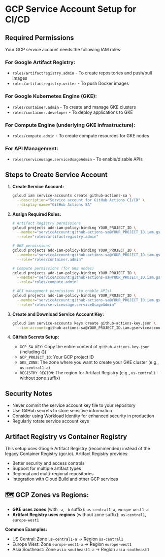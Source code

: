 # GCP Service Account Setup for CI/CD

## Required Permissions

Your GCP service account needs the following IAM roles:

### For Google Artifact Registry:
- `roles/artifactregistry.admin` - To create repositories and push/pull images
- `roles/artifactregistry.writer` - To push Docker images

### For Google Kubernetes Engine (GKE):
- `roles/container.admin` - To create and manage GKE clusters
- `roles/container.developer` - To deploy applications to GKE

### For Compute Engine (underlying GKE infrastructure):
- `roles/compute.admin` - To create compute resources for GKE nodes

### For API Management:
- `roles/serviceusage.serviceUsageAdmin` - To enable/disable APIs

## Steps to Create Service Account

1. **Create Service Account:**
   ```bash
   gcloud iam service-accounts create github-actions-sa \
     --description="Service account for GitHub Actions CI/CD" \
     --display-name="GitHub Actions SA"
   ```

2. **Assign Required Roles:**
   ```bash
   # Artifact Registry permissions
   gcloud projects add-iam-policy-binding YOUR_PROJECT_ID \
     --member="serviceAccount:github-actions-sa@YOUR_PROJECT_ID.iam.gserviceaccount.com" \
     --role="roles/artifactregistry.admin"

   # GKE permissions
   gcloud projects add-iam-policy-binding YOUR_PROJECT_ID \
     --member="serviceAccount:github-actions-sa@YOUR_PROJECT_ID.iam.gserviceaccount.com" \
     --role="roles/container.admin"

   # Compute permissions (for GKE nodes)
   gcloud projects add-iam-policy-binding YOUR_PROJECT_ID \
     --member="serviceAccount:github-actions-sa@YOUR_PROJECT_ID.iam.gserviceaccount.com" \
     --role="roles/compute.admin"

   # API management permissions (to enable APIs)
   gcloud projects add-iam-policy-binding YOUR_PROJECT_ID \
     --member="serviceAccount:github-actions-sa@YOUR_PROJECT_ID.iam.gserviceaccount.com" \
     --role="roles/serviceusage.serviceUsageAdmin"
   ```

3. **Create and Download Service Account Key:**
   ```bash
   gcloud iam service-accounts keys create github-actions-key.json \
     --iam-account=github-actions-sa@YOUR_PROJECT_ID.iam.gserviceaccount.com
   ```

4. **GitHub Secrets Setup:**
   - `GCP_SA_KEY`: Copy the entire content of `github-actions-key.json` (including {})
   - `GCP_PROJECT_ID`: Your GCP project ID
   - `GKE_ZONE`: The zone where you want to create your GKE cluster (e.g., `us-central1-a`)
   - `REGISTRY_REGION`: The region for Artifact Registry (e.g., `us-central1` - without zone suffix)

## Security Notes

- Never commit the service account key file to your repository
- Use GitHub secrets to store sensitive information
- Consider using Workload Identity for enhanced security in production
- Regularly rotate service account keys

## Artifact Registry vs Container Registry

This setup uses Google Artifact Registry (recommended) instead of the legacy Container Registry (gcr.io). Artifact Registry provides:
- Better security and access controls
- Support for multiple artifact types
- Regional and multi-regional repositories
- Integration with Cloud Build and other GCP services

## 🗺️ **GCP Zones vs Regions:**
- **GKE uses zones** (with `-a`, `-b` suffix): `us-central1-a`, `europe-west1-a`
- **Artifact Registry uses regions** (without zone suffix): `us-central1`, `europe-west1`

**Common Examples:**
- US Central: Zone `us-central1-a` → Region `us-central1`
- Europe West: Zone `europe-west1-a` → Region `europe-west1`
- Asia Southeast: Zone `asia-southeast1-a` → Region `asia-southeast1`
